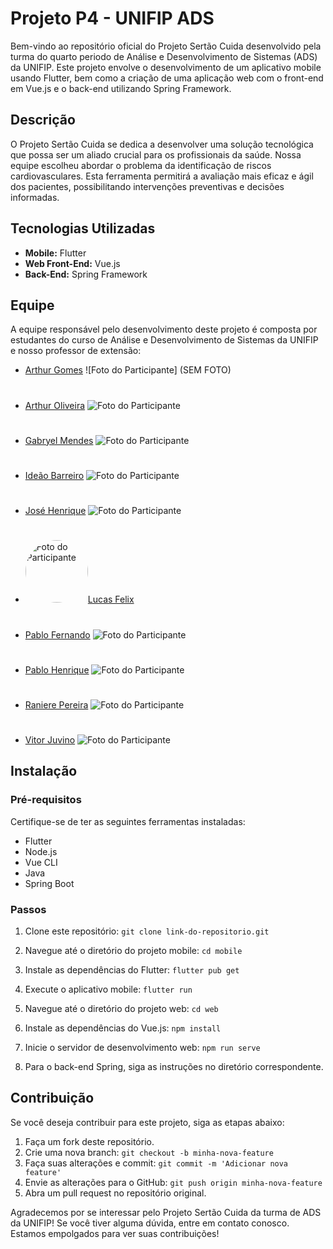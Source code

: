 # Projeto P4 - UNIFIP ADS

Bem-vindo ao repositório oficial do Projeto Sertão Cuida desenvolvido pela turma do quarto periodo de Análise e Desenvolvimento de Sistemas (ADS) da UNIFIP. Este projeto envolve o desenvolvimento de um aplicativo mobile usando Flutter, bem como a criação de uma aplicação web com o front-end em Vue.js e o back-end utilizando Spring Framework.

## Descrição

O Projeto Sertão Cuida se dedica a desenvolver uma solução tecnológica que possa ser um aliado crucial para os profissionais da saúde. Nossa equipe escolheu abordar o problema da identificação de riscos cardiovasculares. Esta ferramenta permitirá a avaliação mais eficaz e ágil dos pacientes, possibilitando intervenções preventivas e decisões informadas.


## Tecnologias Utilizadas

- **Mobile:** Flutter
- **Web Front-End:** Vue.js
- **Back-End:** Spring Framework

## Equipe

A equipe responsável pelo desenvolvimento deste projeto é composta por estudantes do curso de Análise e Desenvolvimento de Sistemas da UNIFIP e nosso professor de extensão:

- [Arthur Gomes](https://github.com/Arth-26)
![Foto do Participante]
(SEM FOTO)
#
- [Arthur Oliveira](https://github.com/arthurgomes1k)
![Foto do Participante](https://avatars.githubusercontent.com/u/101721044?v=4)
#
- [Gabryel Mendes](https://github.com/mendesczgmt)
![Foto do Participante](https://avatars.githubusercontent.com/u/101441186?v=4)
#
- [Ideão Barreiro](https://github.com/IdeaoBarreiro)
![Foto do Participante](https://avatars.githubusercontent.com/u/111693570?v=4)
#
- [José Henrique](https://github.com/BDM-Henrique)
![Foto do Participante](https://avatars.githubusercontent.com/u/111789465?v=4)
#
- <div>
  <a href="https://github.com/lucasfelixdev">
    <img src="https://avatars.githubusercontent.com/u/95368707?v=4" alt="Foto do Participante" width="100" height="100" style="border-radius: 50%;>
  </a>
  <br>
  <a href="https://github.com/lucasfelixdev" style="color: blue; font-size: 25px; b">Lucas Felix</a>
</div>

#
- [Pablo Fernando](https://github.com/pablorobertofernando)
![Foto do Participante](https://avatars.githubusercontent.com/u/32016265?v=4)
#
- [Pablo Henrique](https://github.com/PabloHnrq)
![Foto do Participante](https://avatars.githubusercontent.com/u/105835683?v=4)
#
- [Raniere Pereira](https://github.com/Ranierelp)
![Foto do Participante](https://avatars.githubusercontent.com/u/118647138?v=4)
#
- [Vitor Juvino](https://github.com/VitorJuvino)
![Foto do Participante](https://avatars.githubusercontent.com/u/99814359?v=4)

## Instalação

### Pré-requisitos

Certifique-se de ter as seguintes ferramentas instaladas:

- Flutter
- Node.js
- Vue CLI
- Java
- Spring Boot

### Passos

1. Clone este repositório: `git clone link-do-repositorio.git`
2. Navegue até o diretório do projeto mobile: `cd mobile`
3. Instale as dependências do Flutter: `flutter pub get`
4. Execute o aplicativo mobile: `flutter run`

5. Navegue até o diretório do projeto web: `cd web`
6. Instale as dependências do Vue.js: `npm install`
7. Inicie o servidor de desenvolvimento web: `npm run serve`

8. Para o back-end Spring, siga as instruções no diretório correspondente.

## Contribuição

Se você deseja contribuir para este projeto, siga as etapas abaixo:

1. Faça um fork deste repositório.
2. Crie uma nova branch: `git checkout -b minha-nova-feature`
3. Faça suas alterações e commit: `git commit -m 'Adicionar nova feature'`
4. Envie as alterações para o GitHub: `git push origin minha-nova-feature`
5. Abra um pull request no repositório original.


Agradecemos por se interessar pelo Projeto Sertão Cuida da turma de ADS da UNIFIP! Se você tiver alguma dúvida, entre em contato conosco. Estamos empolgados para ver suas contribuições!
